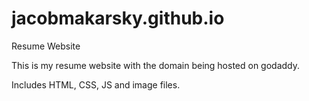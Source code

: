 # jacobmakarsky.github.io
Resume Website

This is my resume website with the domain being hosted on godaddy. 

Includes HTML, CSS, JS and image files. 

